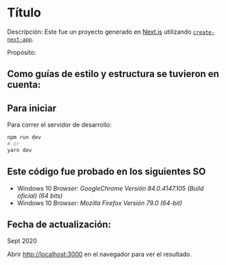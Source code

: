 # Título

Descripción: Este fue un proyecto generado en [Next.js](https://nextjs.org/) utilizando [`create-next-app`](https://github.com/vercel/next.js/tree/canary/packages/create-next-app).

Propósito:

## Como guías de estilo y estructura se tuvieron en cuenta:


<!-- ## Requisitos y condiciones del proyecto
- Propuesta de UX
- Mobile friendly
- Implementación de SEO y metatags
- Completez de sitio (es decir, que contenga lo más posible como un menú, un home, etc.)
- Limpieza y buenas prácticas de código (de nuevo, puedes realizarlo en cualquier lenguaje que desees) -->

## Para iniciar
Para correr el servidor de desarrollo:

```bash
npm run dev
# or
yarn dev
```

## Este código fue probado en los siguientes SO
- Windows 10 *Browser: GoogleChrome Versión 84.0.4147.105 (Build oficial) (64 bits)*
- Windows 10 *Browser: Mozilla Firefox Versión 79.0 (64-bit)*

## Fecha de actualización:
Sept 2020

Abrir [http://localhost:3000](http://localhost:3000) en el navegador para ver el resultado.
